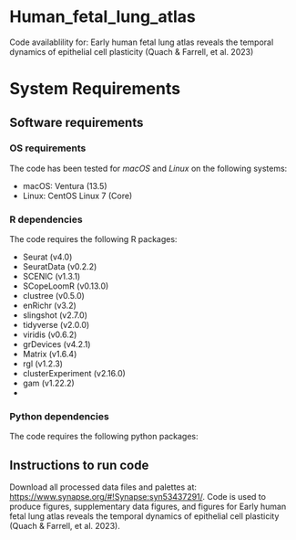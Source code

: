 # Human_fetal_lung_atlas
Code availablility for: Early human fetal lung atlas reveals the temporal dynamics of epithelial cell plasticity (Quach &amp; Farrell, et al. 2023)

# System Requirements

## Software requirements

### OS requirements
The code has been tested for _macOS_ and _Linux_ on the following systems:
* macOS: Ventura (13.5)
* Linux: CentOS Linux 7 (Core)

### R dependencies
The code requires the following R packages:
* Seurat (v4.0)
* SeuratData (v0.2.2)
* SCENIC (v1.3.1)
* SCopeLoomR (v0.13.0)
* clustree (v0.5.0)
* enRichr (v3.2)
* slingshot (v2.7.0)
* tidyverse (v2.0.0)
* viridis (v0.6.2)
* grDevices (v4.2.1)
* Matrix (v1.6.4)
* rgl (v1.2.3)
* clusterExperiment (v2.16.0)
* gam (v1.22.2)
* 

### Python dependencies
The code requires the following python packages:

## Instructions to run code
Download all processed data files and palettes at: https://www.synapse.org/#!Synapse:syn53437291/. Code is used to produce figures, supplementary data figures, and figures for Early human fetal lung atlas reveals the temporal dynamics of epithelial cell plasticity (Quach &amp; Farrell, et al. 2023).

